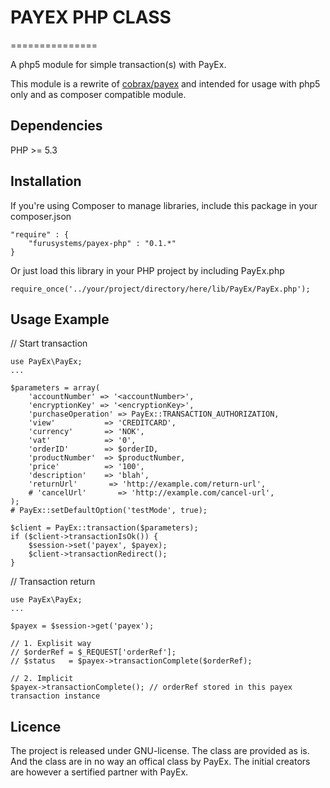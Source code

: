 # PAYEX PHP CLASS
===============

A php5 module for simple transaction(s) with PayEx.

This module is a rewrite of [cobrax/payex](https://github.com/cobraz/payex) and intended for usage with php5 only and as composer compatible module.


Dependencies
---------------

PHP >= 5.3


Installation
---------------

If you're using Composer to manage libraries, include this package in your composer.json

	"require" : {
	    "furusystems/payex-php" : "0.1.*"
	}


Or just load this library in your PHP project by including PayEx.php

	require_once('../your/project/directory/here/lib/PayEx/PayEx.php');



Usage Example
---------------

// Start transaction
	
	use PayEx\PayEx;
	...
	
	$parameters = array(
		'accountNumber' => '<accountNumber>',
		'encryptionKey' => '<encryptionKey>',
		'purchaseOperation' => PayEx::TRANSACTION_AUTHORIZATION,
		'view'           => 'CREDITCARD',
		'currency'       => 'NOK',
		'vat'            => '0',
		'orderID'        => $orderID,
		'productNumber'  => $productNumber,
		'price'          => '100',
		'description'    => 'blah',
		'returnUrl'       => 'http://example.com/return-url',
		# 'cancelUrl'       => 'http://example.com/cancel-url',
	);
	# PayEx::setDefaultOption('testMode', true);
		
	$client = PayEx::transaction($parameters);
	if ($client->transactionIsOk()) {
		$session->set('payex', $payex);
		$client->transactionRedirect();
	}

	
// Transaction return
    
    use PayEx\PayEx;
	...
	
    $payex = $session->get('payex');

    // 1. Explisit way
    // $orderRef = $_REQUEST['orderRef'];
    // $status   = $payex->transactionComplete($orderRef);

    // 2. Implicit
    $payex->transactionComplete(); // orderRef stored in this payex transaction instance



Licence
-------

The project is released under GNU-license. The class
are provided as is. And the class are in no way an offical
class by PayEx. The initial creators are however a sertified partner with PayEx.